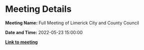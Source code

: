 # Meeting Details

**Meeting Name:** Full Meeting of Limerick City and County Council

**Date and Time:** 2022-05-23 15:00:00

**<a href="https://www.limerick.ie/council/whats-on/full-meeting-limerick-city-and-county-council-49" target="_blank">Link to meeting</a>**
